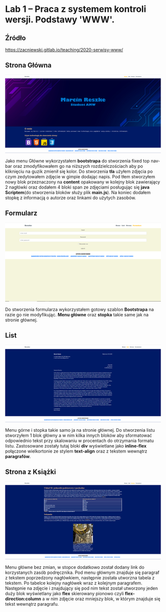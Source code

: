 # Lab 1 – Praca z systemem kontroli wersji. Podstawy 'WWW'.
## Źródło
https://zacniewski.gitlab.io/teaching/2020-serwisy-www/

## Strona Główna
![Strona Główna](https://github.com/Reszke97/projektowanie-serwisow-www-Reszke-185ic/blob/main/lab1/ZrzutyStrony/home.PNG)

Jako menu Główne wykorzystałem **bootstrapa** do stworzenia fixed top nav-bar oraz zmodyfikowałem go na niższych rozdzielczościach aby po kliknięciu na guzik zmienił się kolor. 
Do stworzenia **tła** użyłem zdjęcia po czym zedytowałem zdjęcie w gimpie dodając napis.
Pod tłem stworzyłem nowy blok przeznaczony na **content** opakowany w kolejny blok zawierający 2 nagłówki oraz dodałem 4 bloki span ze zdjęciami posługując się **java Scriptem**(do stworzenia bloków służy plik **main.js**).
Na koniec dodałem stopkę z informacją o autorze oraz linkami do użytych zasobów.

## Formularz
![Formularz](https://github.com/Reszke97/projektowanie-serwisow-www-Reszke-185ic/blob/main/lab1/ZrzutyStrony/formularz.PNG)

Do stworzenia formularza wykorzystałem gotowy szablon **Bootstrapa** na razie go nie modyfikując. **Menu główne** oraz **stopka** takie same jak na stronie głównej.

## List
![List](https://github.com/Reszke97/projektowanie-serwisow-www-Reszke-185ic/blob/main/lab1/ZrzutyStrony/list.PNG)

Menu górne i stopka takie samo ja na stronie głównej. Do stworzenia listu stworzyłem 1 blok główny a w nim kilka innych bloków aby sformatować odpowiednio tekst przy skalowaniu w procentach do otrzymania formatu listu. Zastosowane zostały tutaj bloki **div** wyświetlane jako **inline-flex** połączone wielkortonie ze stylem **text-align** oraz z tekstem wewnątrz **paragrafów**.

## Strona z Książki
![Strona z książki](https://github.com/Reszke97/projektowanie-serwisow-www-Reszke-185ic/blob/main/lab1/ZrzutyStrony/Strona%20z%20ksiazki.PNG)

Menu główne bez zmian, w stopce dodatkowo został dodany link do korzystanych zasób podręcznika. Pod menu głównym znajduje się paragraf z tekstem poprzedzony nagłówkiem, następnie została utworzna tabela z tekstem. Po tabelce kolejny nagłówek wraz z kolejnym paragrafem. Następnie na zdjęcie i znajdujący się pod nim tekst został utworzony jeden duży blok wyświetlany jako **flex** skierowany pionowo czyli **flex-direction:column** a w nim zdjęcie oraz mniejszy blok, w którym znajduje się tekst wewnątrz paragrafu.
